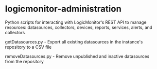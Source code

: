 # logicmonitor-administration
Python scripts for interacting with LogicMonitor's REST API to manage resources: datasources, collectors, devices, reports, services, alerts, and collectors

getDatasources.py - Export all existing datasources in the instance's repository to a CSV file

removeDatasources.py - Remove unpublished and inactive datasources from the repository
